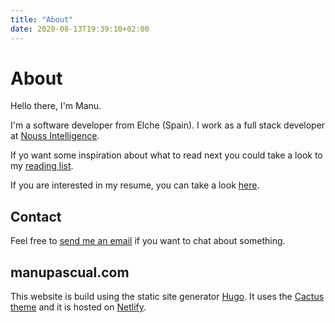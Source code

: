 ```yaml
---
title: "About"
date: 2020-08-13T19:39:10+02:00
---
```


# About

Hello there, I'm Manu.

I'm a software developer from Elche (Spain). I work as a full stack developer
at [Nouss Intelligence](https://www.noussintelligence.com/).

If yo want some inspiration about what to read next you could take a
look to my [reading list](/reading).

If you are interested in my resume, you can take a look [here](/resume).

## Contact

Feel free to [send me an email](mailto:manu.pascual.luna@gmail.com) if 
you want to chat about something.

## manupascual.com

This website is build using the static site generator [Hugo](https://gohugo.io/).
It uses the [Cactus theme](https://github.com/monkeyWzr/hugo-theme-cactus)
and it is hosted on [Netlify](https://www.netlify.com/). 
